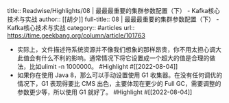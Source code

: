 title:: Readwise/Highlights/08 | 最最最重要的集群参数配置（下） - Kafka核心技术与实战
author:: [[胡夕]]
full-title:: 08 | 最最最重要的集群参数配置（下） - Kafka核心技术与实战
category:: #articles
url:: https://time.geekbang.org/column/article/101763

- 实际上，文件描述符系统资源并不像我们想象的那样昂贵，你不用太担心调大此值会有什么不利的影响。通常情况下将它设置成一个超大的值是合理的做法，比如ulimit -n 1000000。 #Highlight #[[2022-08-04]]
- 如果你在使用 Java 8，那么可以手动设置使用 G1 收集器。在没有任何调优的情况下，G1 表现得要比 CMS 出色，主要体现在更少的 Full GC，需要调整的参数更少等，所以使用 G1 就好了。 #Highlight #[[2022-08-04]]